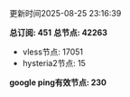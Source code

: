 更新时间2025-08-25 23:16:39

**总订阅: 451**
**总节点: 42263**
- vless节点: 17051
- hysteria2节点: 15

**google ping有效节点: 230**
